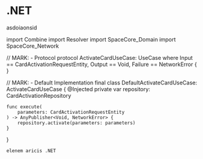 # .NET


asdoiaonsid


import Combine
import Resolver
import SpaceCore_Domain
import SpaceCore_Network

// MARK: - Protocol
protocol ActivateCardUseCase: UseCase
where Input == CardActivationRequestEntity,
      Output == Void,
      Failure == NetworkError { }

// MARK: - Default Implementation
final class DefaultActivateCardUseCase: ActivateCardUseCase {
    @Injected private var repository: CardActivationRepository

    func execute(
        parameters: CardActivationRequestEntity
    ) -> AnyPublisher<Void, NetworkError> {
        repository.activate(parameters: parameters)
    }
}
```
elenem aricis .NET

```
